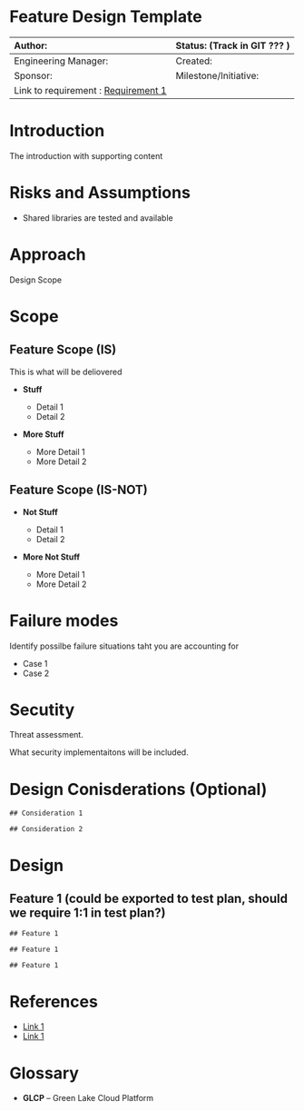 
# Feature Design Template
| Author:		| Status: 	(Track in GIT ??? ) |
| :--- | :--- |
| Engineering Manager:		| Created: 	|
| Sponsor:		| Milestone/Initiative:	|
| Link to requirement :	[Requirement 1](https://google.com)	|

# Introduction

The introduction with supporting content

# Risks and Assumptions

*	Shared libraries are tested and available

# Approach

Design Scope

# Scope

## Feature Scope (IS) 

This is what will be deliovered

* **Stuff**
  * Detail 1
  * Detail 2
  
* **More Stuff** 
  * More Detail 1
  * More Detail 2

## Feature Scope (IS-NOT) 

* **Not Stuff**
  * Detail 1
  * Detail 2
  
* **More Not Stuff** 
  * More Detail 1
  * More Detail 2

# Failure modes
Identify possilbe failure situations taht you are accounting for
* Case 1
* Case 2

# Secutity

Threat assessment.

What security implementaitons will be included. 

# Design Conisderations (Optional)

    ## Consideration 1

    ## Consideration 2

# Design

## Feature 1 (could be exported to test plan,  should we require 1:1 in test plan?)

    ## Feature 1

    ## Feature 1

    ## Feature 1



# References
* [Link 1](https://google.com)
* [Link 1](https://google.com)

# Glossary 

* **GLCP** – Green Lake Cloud Platform
